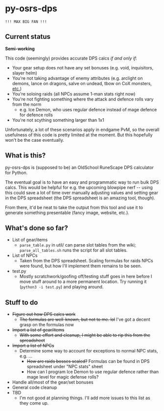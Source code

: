 # py-osrs-dps

`!!! MAX BIG FAN !!!`

## Current status

**Semi-working**

This code (seemingly) provides accurate DPS calcs _if and only if_:
- Your gear setup does not have any set bonuses (e.g. void, inquisitors, slayer
  helm)
- You're not taking advantage of enemy attributes (e.g. arclight on demons,
  lance on dragons, salve on undead, tbow on CoX monsters,
  [etc.](https://oldschool.runescape.wiki/w/Monster_attribute))
- You're soloing raids (all NPCs assume 1-man stats right now)
- You're not fighting something where the attack and defence rolls vary from the
  norm
  - e.g. Ice Demon, who uses regular defence instead of mage defence for defence
    rolls
- You're not scything something larger than 1x1
    
Unfortunately, a lot of these scenarios apply in endgame PvM, so the overall
usefulness of this code is pretty limited at the moment. But this hopefully
won't be the case eventually.

## What is this?

py-osrs-dps is (supposed to be) an OldSchool RuneScape DPS calculator for
Python.

The eventual goal is to have an easy and programmatic way to run bulk DPS calcs.
This would be helpful for e.g. the upcoming blowpipe nerf -- using this could
save a lot of time over manually adjusting values and setting gear in the DPS
spreadsheet (the DPS spreadsheet is an amazing tool, though).

From there, it'd be neat to take the output from this tool and use it to
generate something presentable (fancy image, website, etc.).

## What's done so far?

- List of gear/items
  - `parse_table.py` in util/ can parse slot tables from the wiki;
    `parse_all_tables.sh` runs the script for all slot tables.
- List of NPCs
  - Taken from the DPS spreadsheet. Scaling formulas for raids NPCs were found,
    but how I'll implement them remains to be seen.
- test.py
  - Mostly scratchwork/goofing off/testing stuff goes in here before I move
    stuff around to a more permanent location. Try running it
    (`python3 -i test.py`) and playing around.

## Stuff to do

- ~~Figure out how DPS calcs work~~
  - ~~The formulas are well-known, but not to me. lol~~ I've got a decent grasp
    on the formulas now
- ~~Import a list of gear/items~~
  - ~~With some effort and cleanup, I might be able to rip this from the
    spreadsheet~~
- ~~Import a list of NPCs~~
  - Determine some way to account for exceptions to normal NPC stats, e.g. ...
    - ~~How are raids bosses scaled?~~ Formulas can be found in DPS spreadsheet
      under "NPC stats" sheet
    - How can I program Ice Demon to use regular defence rather than mage level
      for magic defense rolls?
- Handle all/most of the gear/set bonuses
- General code cleanup
- TBD
  - I'm not good at planning things. I'll add more issues to this list as they
    come up.
